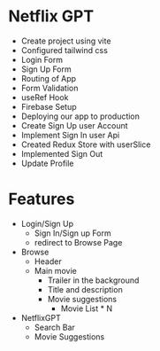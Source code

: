 # Netflix GPT

- Create project using vite
- Configured tailwind css
- Login Form
- Sign Up Form
- Routing of App
- Form Validation
- useRef Hook
- Firebase Setup
- Deploying our app to production
- Create Sign Up user Account
- Implement Sign In user Api
- Created Redux Store with userSlice
- Implemented Sign Out
- Update Profile

# Features

- Login/Sign Up
  - Sign In/Sign up Form
  - redirect to Browse Page
- Browse
  - Header
  - Main movie
    - Trailer in the background
    - Title and description
    - Movie suggestions
      - Movie List \* N
- NetflixGPT
  - Search Bar
  - Movie Suggestions
